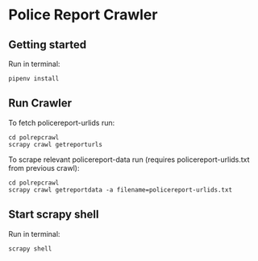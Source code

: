 # Police Report Crawler

## Getting started

Run in terminal:
```
pipenv install
```

## Run Crawler

To fetch policereport-urlids run:
```
cd polrepcrawl
scrapy crawl getreporturls
```

To scrape relevant policereport-data run 
(requires policereport-urlids.txt from previous crawl):
```
cd polrepcrawl
scrapy crawl getreportdata -a filename=policereport-urlids.txt
```

## Start scrapy shell

Run in terminal:
```
scrapy shell
```
